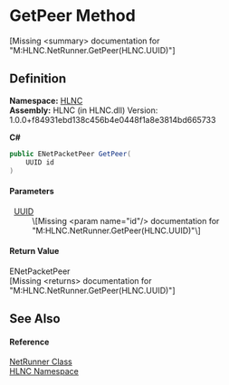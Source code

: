 # GetPeer Method


\[Missing &lt;summary&gt; documentation for "M:HLNC.NetRunner.GetPeer(HLNC.UUID)"\]



## Definition
**Namespace:** <a href="N_HLNC">HLNC</a>  
**Assembly:** HLNC (in HLNC.dll) Version: 1.0.0+f84931ebd138c456b4e0448f1a8e3814bd665733

**C#**
``` C#
public ENetPacketPeer GetPeer(
	UUID id
)
```



#### Parameters
<dl><dt>  <a href="T_HLNC_UUID">UUID</a></dt><dd>\[Missing &lt;param name="id"/&gt; documentation for "M:HLNC.NetRunner.GetPeer(HLNC.UUID)"\]</dd></dl>

#### Return Value
ENetPacketPeer  
\[Missing &lt;returns&gt; documentation for "M:HLNC.NetRunner.GetPeer(HLNC.UUID)"\]

## See Also


#### Reference
<a href="T_HLNC_NetRunner">NetRunner Class</a>  
<a href="N_HLNC">HLNC Namespace</a>  
